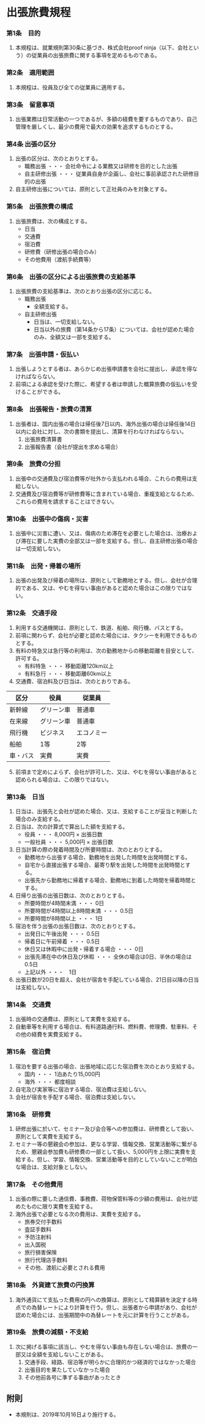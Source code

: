 # 出張旅費規程

### 第1条　目的

1. 本規程は、就業規則第30条に基づき、株式会社proof ninja（以下、会社という）の従業員の出張旅費に関する事項を定めるものである。

### 第2条　適用範囲

1. 本規程は、役員及び全ての従業員に適用する。

### 第3条　留意事項

1. 出張業務は日常活動の一つであるが、多額の経費を要するものであり、自己管理を厳しくし、最少の費用で最大の効果を追求するものとする。

### 第4条 出張の区分

1. 出張の区分は、次のとおりとする。
    * 職務出張 ・・・ 会社命令による業務又は研修を目的とした出張
    * 自主研修出張 ・・・ 従業員自身が企画し、会社に事前承認された研修目的の出張
2. 自主研修出張については、原則として正社員のみを対象とする。

### 第5条　出張旅費の構成

1. 出張旅費は、次の構成とする。
    * 日当
    * 交通費
    * 宿泊費
    * 研修費（研修出張の場合のみ）
    * その他費用（渡航手続費等）

### 第6条　出張の区分による出張旅費の支給基準

1. 出張旅費の支給基準は、次のとおり出張の区分に応じる。
	* 職務出張
		* 全額支給する。
	* 自主研修出張
		* 日当は、一切支給しない。
		* 日当以外の旅費（第14条から17条）については、会社が認めた場合のみ、全額又は一部を支給する。

### 第7条　出張申請・仮払い

1. 出張しようとする者は、あらかじめ出張申請書を会社に提出し、承認を得なければならない。
2. 前項による承認を受けた際に、希望する者は申請した概算旅費の仮払いを受けることができる。

### 第8条　出張報告・旅費の清算

1. 出張者は、国内出張の場合は帰任後7日以内、海外出張の場合は帰任後14日以内に会社に対し、次の書類を提出し、清算を行わなければならない。
	1. 出張旅費清算書
	2. 出張報告書（会社が提出を求める場合）

### 第9条　旅費の分担

1. 出張中の交通費及び宿泊費等が社外から支払われる場合、これらの費用は支給しない。
2. 交通費及び宿泊費等が研修費等に含まれている場合、重複支給となるため、これらの費用を請求することはできない。

### 第10条　出張中の傷病・災害

1. 出張中に災害に遭い、又は、傷病のため滞在を必要とした場合は、治療および滞在に要した実費の全部又は一部を支給する。但し、自主研修出張の場合は一切支給しない。

### 第11条　出発・帰着の場所

1. 出張の出発及び帰着の場所は、原則として勤務地とする。但し、会社が合理的である、又は、やむを得ない事由があると認めた場合はこの限りではない。

### 第12条　交通手段

1. 利用する交通機関は、原則として、鉄道、船舶、飛行機、バスとする。
2. 前項に関わらず、会社が必要と認めた場合には、タクシーを利用できるものとする。
3. 有料の特急又は急行等の利用は、次の勤務地からの移動距離を目安として、許可する。
    * 有料特急 ・・・ 移動距離120km以上
    * 有料急行 ・・・ 移動距離60km以上
4. 交通費、宿泊料及び日当は、次のとおりである。

|区分|役員|従業員|
|---|---|---|
|新幹線|グリーン車|普通車|
|在来線|グリーン車|普通車|
|飛行機|ビジネス|エコノミー|
|船舶|1等|2等|
|車・バス|実費|実費|

5. 前項まで定めによらず、会社が許可した、又は、やむを得ない事由があると認められる場合は、この限りではない。

### 第13条　日当

1. 日当は、出張先と会社が認めた場合、又は、支給することが妥当と判断した場合のみ支給する。
2. 日当は、次の計算式で算出した額を支給する。
	* 役員 ・・・ 8,000円 × 出張日数
    * 一般社員 ・・・ 5,000円 × 出張日数
3. 日当計算の際の発着時間及び所要時間は、次のとおりとする。
    * 勤務地から出張する場合、勤務地を出発した時間を出発時間とする。
    * 自宅から直接出張する場合、最寄り駅を出発した時間を出発時間とする。
    * 出張先から勤務地に帰着する場合、勤務地に到着した時間を帰着時間とする。
4. 日帰り出張の出張日数は、次のとおりとする。
    * 所要時間が4時間未満 ・・・ 0日
    * 所要時間が4時間以上8時間未満 ・・・ 0.5日
    * 所要時間が8時間以上 ・・・ 1日
5. 宿泊を伴う出張の出張日数は、次のとおりとする。
    * 出発日に午後出発 ・・・ 0.5日
    * 帰着日に午前帰着 ・・・ 0.5日
    * 休日又は休暇中に出発・帰着する場合 ・・・ 0日
    * 出張先滞在中の休日及び休暇 ・・・ 全休の場合は0日、半休の場合は0.5日
    * 上記以外  ・・・　1日
6. 出張日数が20日を超え、会社が宿舎を手配している場合、21日目以降の日当は支給しない。

### 第14条　交通費

1. 出張時の交通費は、原則として実費を支給する。
2. 自動車等を利用する場合は、有料道路通行料、燃料費、修理費、駐車料、その他の経費を実費支給する。

### 第15条　宿泊費

1. 宿泊を要する出張の場合、出張地域に応じた宿泊費を次のとおり支給する。
    * 国内 ・・・ 1泊あたり15,000円
    * 海外 ・・・ 都度相談
2. 自宅及び実家等に宿泊する場合、宿泊費は支給しない。
3. 会社が宿舎を手配する場合、宿泊費は支給しない。

### 第16条　研修費

1. 研修出張に於いて、セミナー及び会合等への参加費は、研修費として扱い、原則として実費を支給する。
2. セミナー等の懇親会の参加は、更なる学習、情報交換、営業活動等に繋がるため、懇親会参加費も研修費の一部として扱い、5,000円を上限に実費を支給する。但し、学習、情報交換、営業活動等を目的としていないことが明白な場合は、支給対象としない。

### 第17条　その他費用

1. 出張の際に要した通信費、事務費、荷物保管料等の少額の費用は、会社が認めたものに限り実費を支給する。
2. 海外出張で必要となる次の費用は、実費を支給する。
    * 旅券交付手数料
    * 査証手数料
    * 予防注射料
    * 出入国税
    * 旅行損害保険
    * 旅行代理店手数料
    * その他、渡航に必要とされる費用

### 第18条　外貨建て旅費の円換算

1. 海外通貨にて支払った費用の円への換算は、原則として精算額を決定する時点での為替レートにより計算を行う。但し、出張者から申請があり、会社が認めた場合には、出張期間中の為替レートを元に計算を行うことがある。

### 第19条　旅費の減額・不支給

1. 次に掲げる事項に該当し、やむを得ない事由も存在しない場合は、旅費の一部又は全額を支給しないことがある。
    1. 交通手段、経路、宿泊等が明らかに合理的かつ経済的ではなかった場合
    2. 出張目的を果たしていなかった場合
    3. その他前各号に準ずる事由があったとき


## 附則

* 本規則は、2019年10月16日より施行する。
